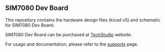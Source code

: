 ## SIM7080 Dev Board 

This repository contains the hardware design files (kicad v5) and schematic for SIM7080 Dev Board.

SIM7080 Dev Board can be purchased at [TechStudio](https://www.techstudio.design/products) website.

For usage and documentation, please refer to the [supports](https://www.techstudio.design/supports) page.

 
